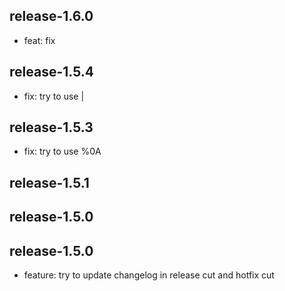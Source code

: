 
release-1.6.0
-----------------
- feat: fix


release-1.5.4
-----------------
- fix: try to use |


release-1.5.3
-----------------
- fix: try to use %0A


release-1.5.1
-----------------


release-1.5.0
-----------------


release-1.5.0
-----------------
- feature: try to update changelog in release cut and hotfix cut
